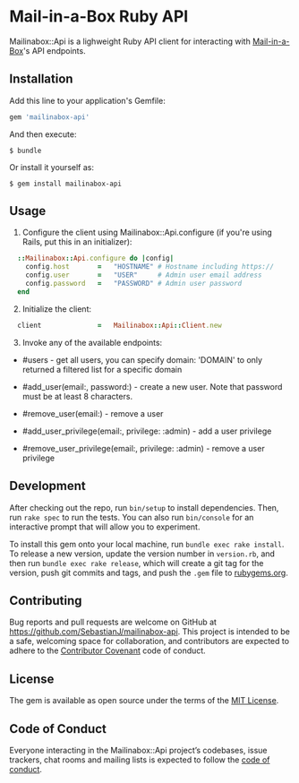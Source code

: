 # Mail-in-a-Box Ruby API

Mailinabox::Api is a lighweight Ruby API client for interacting with [Mail-in-a-Box](https://mailinabox.email)'s API endpoints.

## Installation

Add this line to your application's Gemfile:

```ruby
gem 'mailinabox-api'
```

And then execute:

    $ bundle

Or install it yourself as:

    $ gem install mailinabox-api

## Usage

1. Configure the client using Mailinabox::Api.configure (if you're using Rails, put this in an initializer):

```ruby
  ::Mailinabox::Api.configure do |config|
    config.host       =   "HOSTNAME" # Hostname including https://
    config.user       =   "USER"     # Admin user email address
    config.password   =   "PASSWORD" # Admin user password
  end
```

2. Initialize the client:

```ruby
  client              =   Mailinabox::Api::Client.new
```

3. Invoke any of the available endpoints:

* #users - get all users, you can specify domain: 'DOMAIN' to only returned a filtered list for a specific domain

* #add_user(email:, password:) - create a new user. Note that password must be at least 8 characters.

* #remove_user(email:) - remove a user

* #add_user_privilege(email:, privilege: :admin) - add a user privilege

* #remove_user_privilege(email:, privilege: :admin) - remove a user privilege

## Development

After checking out the repo, run `bin/setup` to install dependencies. Then, run `rake spec` to run the tests. You can also run `bin/console` for an interactive prompt that will allow you to experiment.

To install this gem onto your local machine, run `bundle exec rake install`. To release a new version, update the version number in `version.rb`, and then run `bundle exec rake release`, which will create a git tag for the version, push git commits and tags, and push the `.gem` file to [rubygems.org](https://rubygems.org).

## Contributing

Bug reports and pull requests are welcome on GitHub at https://github.com/SebastianJ/mailinabox-api. This project is intended to be a safe, welcoming space for collaboration, and contributors are expected to adhere to the [Contributor Covenant](http://contributor-covenant.org) code of conduct.

## License

The gem is available as open source under the terms of the [MIT License](https://opensource.org/licenses/MIT).

## Code of Conduct

Everyone interacting in the Mailinabox::Api project’s codebases, issue trackers, chat rooms and mailing lists is expected to follow the [code of conduct](https://github.com/SebastianJ/mailinabox-api/blob/master/CODE_OF_CONDUCT.md).
